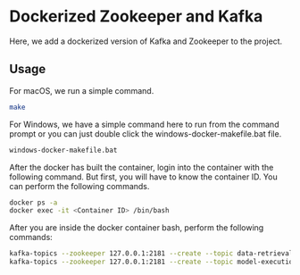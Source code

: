 # Dockerized Zookeeper and Kafka

Here, we add a dockerized version of Kafka and Zookeeper to the project. 

## Usage

For macOS, we run a simple command.

```bash
make
```

For Windows, we have a simple command here to run from the command prompt or you can just double click the windows-docker-makefile.bat file.

```bash
windows-docker-makefile.bat
```

After the docker has built the container, login into the container with the following command. But first, you will have to know the container ID. You can perform the following commands. 

```bash
docker ps -a
docker exec -it <Container ID> /bin/bash
```

After you are inside the docker container bash, perform the following commands:

```bash
kafka-topics --zookeeper 127.0.0.1:2181 --create --topic data-retrieval-service --partitions 1 --replication-factor 1
kafka-topics --zookeeper 127.0.0.1:2181 --create --topic model-execution-service --partitions 1 --replication-factor 1
```

